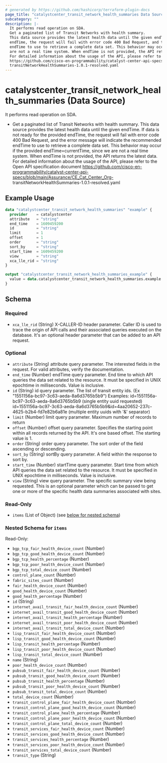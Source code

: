 ```yaml
---
# generated by https://github.com/hashicorp/terraform-plugin-docs
page_title: "catalystcenter_transit_network_health_summaries Data Source - terraform-provider-catalystcenter"
subcategory: ""
description: |-
  It performs read operation on SDA.
  Get a paginated list of Transit Networks with health summary.
  This data source provides the latest health data until the given endTime. If data is not ready for the provided
  endTime, the request will fail with error code 400 Bad Request, and the error message will indicate the recommended
  endTime to use to retrieve a complete data set. This behavior may occur if the provided endTime=currentTime, since we
  are not a real time system. When endTime is not provided, the API returns the latest data.
  For detailed information about the usage of the API, please refer to the Open API specification document
  https://github.com/cisco-en-programmability/catalyst-center-api-specs/blob/main/Assurance/CECatCenter_Org-
  transitNetworkHealthSummaries-1.0.1-resolved.yaml
---
```


# catalystcenter_transit_network_health_summaries (Data Source)

It performs read operation on SDA.

- Get a paginated list of Transit Networks with health summary.
This data source provides the latest health data until the given endTime. If data is not ready for the provided
endTime, the request will fail with error code 400 Bad Request, and the error message will indicate the recommended
endTime to use to retrieve a complete data set. This behavior may occur if the provided endTime=currentTime, since we
are not a real time system. When endTime is not provided, the API returns the latest data.
For detailed information about the usage of the API, please refer to the Open API specification document
https://github.com/cisco-en-programmability/catalyst-center-api-specs/blob/main/Assurance/CE_Cat_Center_Org-
transitNetworkHealthSummaries-1.0.1-resolved.yaml

## Example Usage

```terraform
data "catalystcenter_transit_network_health_summaries" "example" {
  provider    = catalystcenter
  attribute   = "string"
  end_time    = 1609459200
  id          = "string"
  limit       = 1
  offset      = 1
  order       = "string"
  sort_by     = "string"
  start_time  = 1609459200
  view        = "string"
  xca_lle_rid = "string"
}

output "catalystcenter_transit_network_health_summaries_example" {
  value = data.catalystcenter_transit_network_health_summaries.example.items
}
```

<!-- schema generated by tfplugindocs -->
## Schema

### Required

- `xca_lle_rid` (String) X-CALLER-ID header parameter. Caller ID is used to trace the origin of API calls and their associated queries executed on the database. It's an optional header parameter that can be added to an API request.

### Optional

- `attribute` (String) attribute query parameter. The interested fields in the request. For valid attributes, verify the documentation.
- `end_time` (Number) endTime query parameter. End time to which API queries the data set related to the resource. It must be specified in UNIX epochtime in milliseconds. Value is inclusive.
- `id` (String) id query parameter. The list of transit entity ids. (Ex "1551156a-bc97-3c63-aeda-8a6d3765b5b9") Examples: id=1551156a-bc97-3c63-aeda-8a6d3765b5b9 (single entity uuid requested) id=1551156a-bc97-3c63-aeda-8a6d3765b5b9&id=4aa20652-237c-4625-b2b4-fd7e82b6a81e (multiple entity uuids with '&' separator)
- `limit` (Number) limit query parameter. Maximum number of records to return
- `offset` (Number) offset query parameter. Specifies the starting point within all records returned by the API. It's one based offset. The starting value is 1.
- `order` (String) order query parameter. The sort order of the field ascending or descending.
- `sort_by` (String) sortBy query parameter. A field within the response to sort by.
- `start_time` (Number) startTime query parameter. Start time from which API queries the data set related to the resource. It must be specified in UNIX epochtime in milliseconds. Value is inclusive.
- `view` (String) view query parameter. The specific summary view being requested. This is an optional parameter which can be passed to get one or more of the specific health data summaries associated with sites.

### Read-Only

- `items` (List of Object) (see [below for nested schema](#nestedatt--items))

<a id="nestedatt--items"></a>
### Nested Schema for `items`

Read-Only:

- `bgp_tcp_fair_health_device_count` (Number)
- `bgp_tcp_good_health_device_count` (Number)
- `bgp_tcp_health_percentage` (Number)
- `bgp_tcp_poor_health_device_count` (Number)
- `bgp_tcp_total_device_count` (Number)
- `control_plane_count` (Number)
- `fabric_sites_count` (Number)
- `fair_health_device_count` (Number)
- `good_health_device_count` (Number)
- `good_health_percentage` (Number)
- `id` (String)
- `internet_avail_transit_fair_health_device_count` (Number)
- `internet_avail_transit_good_health_device_count` (Number)
- `internet_avail_transit_health_percentage` (Number)
- `internet_avail_transit_poor_health_device_count` (Number)
- `internet_avail_transit_total_device_count` (Number)
- `lisp_transit_fair_health_device_count` (Number)
- `lisp_transit_good_health_device_count` (Number)
- `lisp_transit_health_percentage` (Number)
- `lisp_transit_poor_health_device_count` (Number)
- `lisp_transit_total_device_count` (Number)
- `name` (String)
- `poor_health_device_count` (Number)
- `pubsub_transit_fair_health_device_count` (Number)
- `pubsub_transit_good_health_device_count` (Number)
- `pubsub_transit_health_percentage` (Number)
- `pubsub_transit_poor_health_device_count` (Number)
- `pubsub_transit_total_device_count` (Number)
- `total_device_count` (Number)
- `transit_control_plane_fair_health_device_count` (Number)
- `transit_control_plane_good_health_device_count` (Number)
- `transit_control_plane_health_percentage` (Number)
- `transit_control_plane_poor_health_device_count` (Number)
- `transit_control_plane_total_device_count` (Number)
- `transit_services_fair_health_device_count` (Number)
- `transit_services_good_health_device_count` (Number)
- `transit_services_health_percentage` (Number)
- `transit_services_poor_health_device_count` (Number)
- `transit_services_total_device_count` (Number)
- `transit_type` (String)
